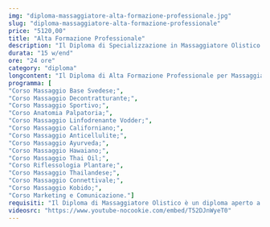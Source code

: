 ```yaml
---
img: "diploma-massaggiatore-alta-formazione-professionale.jpg"
slug: "diploma-massaggiatore-alta-formazione-professionale"
price: "5120,00"
title: "Alta Formazione Professionale"
description: "Il Diploma di Specializzazione in Massaggiatore Olistico è un percorso completo composto da 5 corsi ideato per tutti coloro che desiderano diventare massaggiatori qualificati in campo olistico per allargare le proprie conoscenze e poter lavorare all'interno di Centri Benessere, Centri Termali, Spa e Centri Estetici."
durata: "15 w/end"
ore: "24 ore"
category: "diploma"
longcontent: "Il Diploma di Alta Formazione Professionale per Massaggiatori è il percorso più completo per gli aspiranti alla professione di Massaggiatore. Comprende ben 13 tecniche di Massaggio più il corso di Anatomia Palpatoria, indispensabile per ogni buon massaggiatore e un corso di Marketing e Comunicazione, studiato appositamente per gli operatori del benessere, per massimizzare il ritorno del proprio investimento e spianare la strada al raggiungimento del proprio successo."
programma: [
"Corso Massaggio Base Svedese;",
"Corso Massaggio Decontratturante;",
"Corso Massaggio Sportivo;",
"Corso Anatomia Palpatoria;",
"Corso Massaggio Linfodrenante Vodder;",
"Corso Massaggio Californiano;",
"Corso Massaggio Anticellulite;",
"Corso Massaggio Ayurveda;",
"Corso Massaggio Hawaiano;",
"Corso Massaggio Thai Oil;",
"Corso Riflessologia Plantare;",
"Corso Massaggio Thailandese;",
"Corso Massaggio Connettivale;",
"Corso Massaggio Kobido;",
"Corso Marketing e Comunicazione."]
requisiti: "Il Diploma di Massaggiatore Olistico è un diploma aperto a tutti poichè completo e in grado di portare l' allievo con la passione per il mondo del benessere, anche totalmente a digiuno delle tecniche di massaggio, a diventare professionista."
videosrc: "https://www.youtube-nocookie.com/embed/T52DJnWyeT0"
---
```


